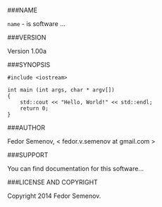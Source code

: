 ###NAME

`name` - is software ...

###VERSION

Version 1.00a

###SYNOPSIS

    #include <iostream>  
      
    int main (int args, char * argv[])  
    {  
        std::cout << "Hello, World!" << std::endl;  
        return 0;  
    }

###AUTHOR

Fedor Semenov, < fedor.v.semenov at gmail.com >

###SUPPORT

You can find documentation for this software...

###LICENSE AND COPYRIGHT

Copyright 2014 Fedor Semenov.  
